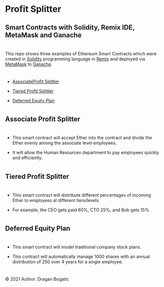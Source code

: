 # Profit Splitter 

## Smart Contracts with Solidity, Remix IDE, MetaMask and Ganache
#

This repo shows three examples of Ethereum Smart Contracts which were created in [Solidity](https://docs.soliditylang.org/en/v0.7.4/) programming language in [Remix](https://remix-project.org/) and deployed via [MetaMask](https://metamask.io/) to [Ganache](https://www.trufflesuite.com/ganache). 
#

* [AssociateProfit Splitter](#associate-profit-splitter)

* [Tiered Profit Splitter](#tiered-profit-splitter)

* [Deferred Equity Plan](#deferred-equity-plan)

#
## Associate Profit Splitter
#

* This smart contract will accept Ether into the contract and divide the Ether evenly among the associate level employees. 

* It will allow the Human Resources department to pay employees quickly and efficiently.
#
## Tiered Profit Splitter
#
* This smart contract will distribute different percentages of incoming Ether to employees at different tiers/levels. 

* For example, the CEO gets paid 60%, CTO 25%, and Bob gets 15%.
#
## Deferred Equity Plan
#
* This smart contract will model traditional company stock plans. 

* This contract will automatically manage 1000 shares with an annual distribution of 250 over 4 years for a single employee.

#
© 2021 Author: Dragan Bogatic





